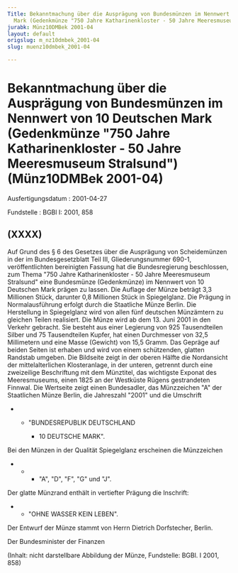 ```yaml
---
Title: Bekanntmachung über die Ausprägung von Bundesmünzen im Nennwert von 10 Deutschen
  Mark (Gedenkmünze "750 Jahre Katharinenkloster - 50 Jahre Meeresmuseum Stralsund")
jurabk: Münz10DMBek 2001-04
layout: default
origslug: m_nz10dmbek_2001-04
slug: muenz10dmbek_2001-04

---
```


# Bekanntmachung über die Ausprägung von Bundesmünzen im Nennwert von 10 Deutschen Mark (Gedenkmünze "750 Jahre Katharinenkloster - 50 Jahre Meeresmuseum Stralsund") (Münz10DMBek 2001-04)

Ausfertigungsdatum
:   2001-04-27

Fundstelle
:   BGBl I: 2001, 858



## (XXXX)

Auf Grund des § 6 des Gesetzes über die Ausprägung von Scheidemünzen in der im Bundesgesetzblatt Teil III, Gliederungsnummer 690-1, veröffentlichten bereinigten Fassung hat die Bundesregierung beschlossen, zum Thema "750 Jahre Katharinenkloster - 50 Jahre Meeresmuseum Stralsund" eine Bundesmünze (Gedenkmünze) im Nennwert von 10 Deutschen Mark prägen zu lassen.
Die Auflage der Münze beträgt 3,3 Millionen Stück, darunter 0,8 Millionen Stück in Spiegelglanz. Die Prägung in Normalausführung erfolgt durch die Staatliche Münze Berlin. Die Herstellung in Spiegelglanz wird von allen fünf deutschen Münzämtern zu gleichen Teilen realisiert.
Die Münze wird ab dem 13. Juni 2001 in den Verkehr gebracht. Sie besteht aus einer Legierung von 925 Tausendteilen Silber und 75 Tausendteilen Kupfer, hat einen Durchmesser von 32,5 Millimetern und eine Masse (Gewicht) von 15,5 Gramm. Das Gepräge auf beiden Seiten ist erhaben und wird von einem schützenden, glatten Randstab umgeben.
Die Bildseite zeigt in der oberen Hälfte die Nordansicht der mittelalterlichen Klosteranlage, in der unteren, getrennt durch eine zweizeilige Beschriftung mit dem Münztitel, das wichtigste Exponat des Meeresmuseums, einen 1825 an der Westküste Rügens gestrandeten Finnwal.
Die Wertseite zeigt einen Bundesadler, das Münzzeichen "A" der Staatlichen Münze Berlin, die Jahreszahl "2001" und die Umschrift

*
    *   "BUNDESREPUBLIK DEUTSCHLAND

        *   10 DEUTSCHE MARK".









Bei den Münzen in der Qualität Spiegelglanz erscheinen die Münzzeichen

*
    *
        *   "A", "D", "F", "G" und "J".









Der glatte Münzrand enthält in vertiefter Prägung die Inschrift:

*
    *   "OHNE WASSER KEIN LEBEN".






Der Entwurf der Münze stammt von Herrn Dietrich Dorfstecher, Berlin.

Der Bundesminister der Finanzen

(Inhalt: nicht darstellbare Abbildung der Münze,
Fundstelle: BGBl. I 2001, 858)


